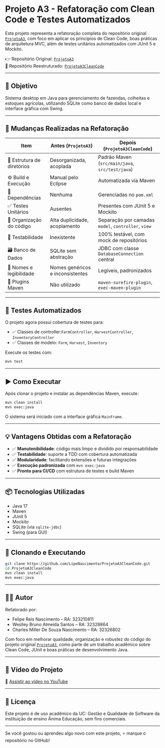 # Projeto A3 - Refatoração com Clean Code e Testes Automatizados

Este projeto representa a refatoração completa do repositório original [`ProjetoA3`](https://github.com/LipeNascimento/ProjetoA3.git), com foco em aplicar os princípios de Clean Code, boas práticas de arquitetura MVC, além de testes unitários automatizados com JUnit 5 e Mockito.

👉 Repositório Original: [`ProjetoA3`](https://github.com/LipeNascimento/ProjetoA3.git)  
🚀 Repositório Reestruturado: [`ProjetoA3CleanCode`](https://github.com/LipeNascimento/ProjetoA3CleanCode.git)

---

## 📌 Objetivo

Sistema desktop em Java para gerenciamento de fazendas, colheitas e estoques agrícolas, utilizando SQLite como banco de dados local e interface gráfica com Swing.

---

## 🔄 Mudanças Realizadas na Refatoração

| Item                          | Antes (`ProjetoA3`)                          | Depois (`ProjetoA3CleanCode`)                  |
|-------------------------------|----------------------------------------------|------------------------------------------------|
| 📁 Estrutura de diretórios     | Desorganizada, acoplada                     | Padrão Maven (`src/main/java`, `src/test/java`)|
| ⚙️ Build e Execução            | Manual pelo Eclipse                         | Automatizada via Maven                         |
| 🔌 Dependências                | Nenhuma                                     | Gerenciadas no `pom.xml`                       |
| ✅ Testes Unitários            | Ausentes                                    | Presentes com JUnit 5 e Mockito                |
| 🧠 Organização do código       | Alta duplicidade, acoplamento               | Separação por camadas `model`, `controller`, `view` |
| 🧪 Testabilidade               | Inexistente                                 | 100% testável, com mock de repositórios        |
| 🗃️ Banco de Dados              | SQLite sem abstração                        | JDBC com classe `DatabaseConnection` central   |
| 🧼 Nomes e legibilidade        | Nomes genéricos e inconsistentes            | Legíveis, padronizados                         |
| 🧰 Plugins Maven               | Não utilizado                               | `maven-surefire-plugin`, `exec-maven-plugin`  |

---

## 🧪 Testes Automatizados

O projeto agora possui cobertura de testes para:

- ✅ Classes de controller:`FarmController`, `HarvestController`, `InventoryController`
- ✅ Classes de modelo: `Farm`, `Harvest`, `Inventory`

Execute os testes com:

```bash
mvn test
```

---

## ▶️ Como Executar

Após clonar o projeto e instalar as dependências Maven, execute:

```bash
mvn clean install
mvn exec:java
```

O sistema será iniciado com a interface gráfica `MainFrame`.

---

## 💡 Vantagens Obtidas com a Refatoração

- ✅ **Manutenibilidade**: código mais limpo e dividido por responsabilidade
- ✅ **Testabilidade**: suporte a TDD com cobertura automatizada
- ✅ **Modularidade**: facilitando extensões e futuras integrações
- ✅ **Execução padronizada** com `mvn exec:java`
- ✅ **Pronto para CI/CD** com estrutura de testes e build Maven

---

## 📦 Tecnologias Utilizadas

- Java 17
- Maven
- JUnit 5
- Mockito
- SQLite (via `sqlite-jdbc`)
- Swing (para GUI)

---

## 📁 Clonando e Executando

```bash
git clone https://github.com/LipeNascimento/ProjetoA3CleanCode.git
cd ProjetoA3CleanCode
mvn clean install
mvn exec:java
```

---

## 👨‍💻 Autor

Refatorado por:

- Felipe Reis Nascimento – RA: 323210811
- Weslley Bruno Almeida Santos – RA: 32328864
- Charles Miller De Souza Nascimento – RA: 32326802

Com foco em melhorar qualidade, organização e robustez do código do projeto original [`ProjetoA3`](https://github.com/LipeNascimento/ProjetoA3.git), como parte de um trabalho acadêmico sobre Clean Code, JUnit e boas práticas de desenvolvimento Java.

---

## 📸 Vídeo do Projeto

🔗 [Assistir ao vídeo no YouTube](https://www.youtube.com/watch?v=WINOhitWCps)

---

## 📝 Licença

Este projeto é de uso acadêmico da UC: Gestão e Qualidade de Software da instituição de ensino Ânima Educação, sem fins comerciais.

---

Se você gostou ou aprendeu algo novo com este projeto, ⭐ marque o repositório no GitHub!
